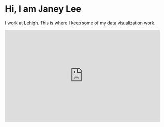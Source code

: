 # Hi, I am Janey Lee
I work at [Lehigh](http:www1.lehigh.edu/insidelehigh). This is where I keep some of my data visualization work. 

<iframe width="500" height="300" scrolling="no" frameborder="no" src="https://fusiontables.google.com/embedviz?q=select+col12+from+13IYDcivxGnjxUIBxx42FnxpbX6pvV4mzyVs2sBO9&amp;viz=MAP&amp;h=false&amp;lat=10.902224578468408&amp;lng=-85.43183000000005&amp;t=1&amp;z=11&amp;l=col12&amp;y=2&amp;tmplt=2&amp;hml=TWO_COL_LAT_LNG"></iframe>
